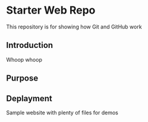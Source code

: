 # Starter Web Repo

This repository is for showing how Git and GitHub work

## Introduction

Whoop whoop

## Purpose

## Deplayment

Sample website with plenty of files for demos
